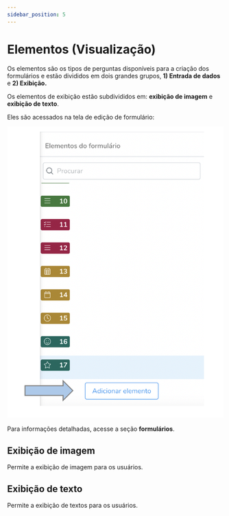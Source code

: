 ```yaml
---
sidebar_position: 5
---
```


# Elementos (Visualização)

Os elementos são os tipos de perguntas disponíveis para a criação dos formulários e estão divididos em dois grandes grupos, **1) Entrada de dados** e **2) Exibição.** 

Os elementos de exibição estão subdivididos em: **exibição de imagem** e **exibição de texto**.

Eles são acessados na tela de edição de formulário:

![add-elements](./images/add-elements.png)

Para informações detalhadas, acesse a seção **formulários**. 

## Exibição de imagem

Permite a exibição de imagem para os usuários.

## Exibição de texto

Permite a exibição de textos para os usuários.